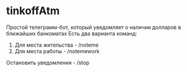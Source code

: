 # tinkoffAtm

Простой телеграмм-бот, который уведомляет о наличии долларов в ближайших банкоматах
Есть два варианта команд:
1. Для места жительства - /noteme
2. Для места работы - /notemework

Остановить уведомления - /stop
